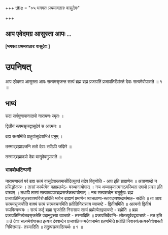 +++
title = "०५ भगवतः प्रथमावतारः वासुदेवः"

+++


## आप एवेदमग्र आसुस्ता आपः ..

**\[भगवतः प्रथमावतारः वासुदेवः \]**

# **उपनिषत्**

आप एवेदमग्र आसुस्ता आपः सत्यमसृजन्त सत्यं ब्रह्म ब्रह्म प्रजापतिं प्रजापतिर्देवांस्ते देवाः सत्यमेवोपासते ॥ १ ॥

## **भाष्यं**

सदा सर्वगुणापानादापो नारायणः स्मृतः ।

द्वितीयं रूपमसृजद्वासुदेवं स आत्मनः ॥

ब्रह्म सत्यमिति प्राहुर्वासुदेवाभिधं प्रभुम् ।

तस्माद्ब्रह्माऽजनि ततो देवाः सर्वेऽपि जज्ञिरे ॥

तस्माद्ब्रह्मादयो देवा वासुदेवमुपासते ॥

### **भावबोधटिप्पणी**

नारायणाख्यं परं ब्रह्म सत्यं वासुदेवाख्यमासीदित्युक्तं तदेव विवृणोति - आप इति ब्राह्मणेन ॥ अत्राप्शब्दो न प्रसिद्धोदपरः । तासां कार्यत्वेन महाप्रलयेऽ- वस्थानायोगात् । नच अव्याकृतात्मनाऽवस्थिता एवापो ग्राह्या इति वाच्यम् । तथापि तासां सत्याख्यपरब्रह्मसर्जकत्वायोगात् । नच सत्यशब्देन चतुर्मुखः ब्रह्म प्रजापतिमित्युत्तरवाक्यविरोधादिति भावेन ब्राह्मणं प्रमाणेन व्याचक्षाणा-स्तावदप्पशब्दार्थमाह– सदेति ॥ ता आपः सत्यमसृजन्तेति वाक्यं सत्यं सत्यवचनमिति प्रतीतिनिरासाय व्याचष्टे - द्वितीयमिति ॥ आत्मनो द्वितीयं रूपमित्यन्वयः । सत्यं कर्तृ ब्रह्मा सृजतेति निरासाय सत्यं ब्रह्मेत्येतद्व्याचष्टे - ब्रह्मेति ॥ ब्रह्म प्रजापतिमित्येतदसृजतेति पदानुवृत्त्या व्याचष्टे - तस्मादिति ॥ प्रजापतिर्देवानि- त्येतत्पूर्ववद्व्याचष्टे - तत इति ॥ ते देवाः सत्यमेवोपासत इत्यत्र देवशब्देन प्रजापतिजन्यदेवानामेव ग्रहणमिति प्रतीतिं निवारयंत्सत्यस्यैवोपास्तौ निमित्तमाह- तस्मादिति ॥ तदुत्पन्नत्वादित्यर्थः ॥ १ ॥

